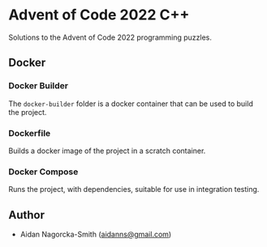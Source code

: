 # Advent of Code 2022 C++

Solutions to the Advent of Code 2022 programming puzzles.

## Docker

### Docker Builder

The `docker-builder` folder is a docker container that can be used to build the project.

### Dockerfile

Builds a docker image of the project in a scratch container.

### Docker Compose

Runs the project, with dependencies, suitable for use in integration testing.

## Author

* Aidan Nagorcka-Smith (aidanns@gmail.com)

